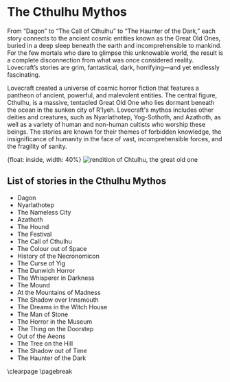 # The Cthulhu Mythos

From “Dagon” to “The Call of Cthulhu” to “The Haunter of the Dark,” each story connects to the ancient cosmic entities known as the Great Old
Ones, buried in a deep sleep beneath the earth and incomprehensible to mankind. For the few mortals who dare to glimpse this unknowable world, the
result is a complete disconnection from what was once considered reality. Lovecraft’s stories are grim, fantastical, dark, horrifying—and yet
endlessly fascinating.  

Lovecraft created a universe of cosmic horror fiction that features a pantheon of ancient, powerful, and malevolent entities. The central
figure, Cthulhu, is a massive, tentacled Great Old One who lies dormant beneath the ocean in the sunken city of R'lyeh. Lovecraft's mythos includes
other deities and creatures, such as Nyarlathotep, Yog-Sothoth, and Azathoth, as well as a variety of human and non-human cultists who worship these
beings. The stories are known for their themes of forbidden knowledge, the insignificance of humanity in the face of vast, incomprehensible forces,
and the fragility of sanity.


{float: inside, width: 40%}
![rendition of Chtulhu, the great old one](cthulhu-drawing.png)

## List of stories in the Cthulhu Mythos

* Dagon
* Nyarlathotep
* The Nameless City
* Azathoth
* The Hound
* The Festival
* The Call of Cthulhu
* The Colour out of Space
* History of the Necronomicon
* The Curse of Yig
* The Dunwich Horror
* The Whisperer in Darkness
* The Mound
* At the Mountains of Madness
* The Shadow over Innsmouth
* The Dreams in the Witch House
* The Man of Stone
* The Horror in the Museum
* The Thing on the Doorstep
* Out of the Aeons
* The Tree on the Hill
* The Shadow out of Time
* The Haunter of the Dark

\clearpage
\pagebreak